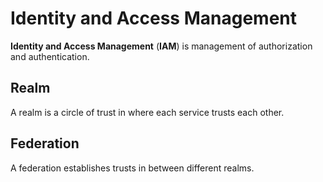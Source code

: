 # Identity and Access Management

**Identity and Access Management** (**IAM**) is management of authorization and
authentication.

## Realm

A realm is a circle of trust in where each service trusts each other.

## Federation

A federation establishes trusts in between different realms.
